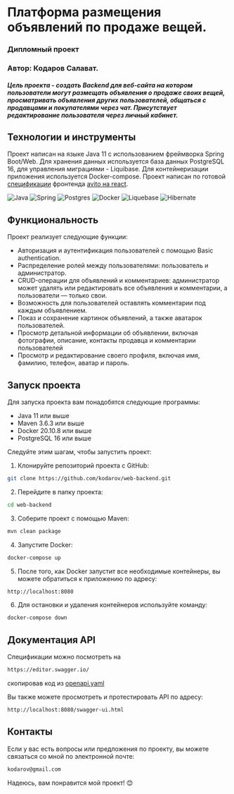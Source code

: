 # Платформа размещения объявлений по продаже вещей.

<h3>Дипломный проект
<h3>Автор: Кодаров Салават. 
<h5>Цель проекта - создать Backend для веб-сайта на котором пользователи могут размещать объявления о продаже своих вещей, просматривать объявления других пользователей, общаться с продавцами и покупателями через чат.
Присутствует редактирование пользователя через личный кабинет.

## Технологии и инструменты

Проект написан на языке Java 11 с использованием фреймворка Spring Boot/Web. Для хранения данных используется база данных
PostgreSQL 16, для управления миграциями - Liquibase. 
Для контейнеризации приложения используется Docker-compose. Проект написан по готовой [cпецификации](https://example.com/path/to/your/specification.yaml)
фронтенда 
[avito на react](https://github.com/BizinMitya/front-react-avito).

![Java](https://img.shields.io/badge/java-11-%23ED8B00.svg?style=for-the-badge&logo=openjdk&logoColor=white)
![Spring](https://img.shields.io/badge/spring--boot-2.7.15-%236DB33F.svg?style=for-the-badge&logo=spring&logoColor=white)
![Postgres](https://img.shields.io/badge/postgres-16-%23316192.svg?style=for-the-badge&logo=postgresql&logoColor=white)
![Docker](https://img.shields.io/badge/docker-%230db7ed.svg?style=for-the-badge&logo=docker&logoColor=white)
![Liquebase](https://img.shields.io/badge/liquibase-%230db7ed.svg?style=for-the-badge&logo=liquibase&logoColor=white)
![Hibernate](https://img.shields.io/badge/hibernate-%236DB33F.svg?style=for-the-badge&logo=hibernate&logoColor=white)

## Функциональность

Проект реализует следующие функции:

- Авторизация и аутентификация пользователей с помощью Basic authentication.
- Распределение ролей между пользователями: пользователь и администратор.
- CRUD-операции для объявлений и комментариев: администратор может удалять или редактировать все объявления и комментарии, а пользователи — только свои.
- Возможность для пользователей оставлять комментарии под каждым объявлением.
- Показ и сохранение картинок объявлений, а также аватарок пользователей.
- Просмотр детальной информации об объявлении, включая фотографии, описание, контакты продавца и комментарии пользователей
- Просмотр и редактирование своего профиля, включая имя, фамилию, телефон, аватар и пароль.

## Запуск проекта

Для запуска проекта вам понадобятся следующие программы:

- Java 11 или выше
- Maven 3.6.3 или выше
- Docker 20.10.8 или выше
- PostgreSQL 16 или выше

Следуйте этим шагам, чтобы запустить проект:

1. Клонируйте репозиторий проекта с GitHub:

```bash
git clone https://github.com/kodarov/web-backend.git
```

2. Перейдите в папку проекта:

```bash
cd web-backend
```

3. Соберите проект с помощью Maven:

```bash
mvn clean package
```

4. Запустите Docker:

```bash
docker-compose up
```

5. После того, как Docker запустит все необходимые контейнеры, вы можете обратиться к приложению по адресу:

```bash
http://localhost:8080
```

6. Для остановки и удаления контейнеров используйте команду:

```bash
docker-compose down
```

## Документация API
Спецификации можно посмотреть на 
```bash
https://editor.swagger.io/ 
```
скопировав код из
[openapi.yaml](https://github.com/BizinMitya/front-react-avito/blob/main/openapi.yaml)

Вы также можете просмотреть и протестировать API по адресу:

```bash
http://localhost:8080/swagger-ui.html
```

## Контакты

Если у вас есть вопросы или предложения по проекту, вы можете связаться со мной по электронной почте:

```bash
kodarov@gmail.com
```

Надеюсь, вам понравится мой проект! 😊